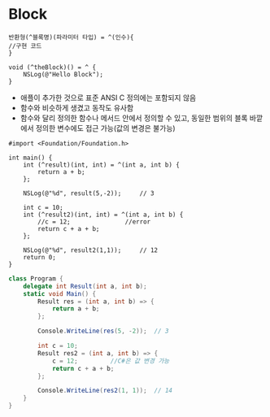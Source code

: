 # Block
```objc
반환형(^블록명)(파라미터 타입) = ^(인수){
//구현 코드
}

void (^theBlock)() = ^ {
    NSLog(@"Hello Block");
}
```
* 애플이 추가한 것으로 표준 ANSI C 정의에는 포함되지 않음
* 함수와 비슷하게 생겼고 동작도 유사함
* 함수와 달리 정의한 함수나 메서드 안에서 정의할 수 있고, 동일한 범위의 블록 바깥에서 정의한 변수에도 접근 가능(값의 변경은 불가능)
```objc
#import <Foundation/Foundation.h>
 
int main() {
    int (^result)(int, int) = ^(int a, int b) {
        return a + b;
    };
    
    NSLog(@"%d", result(5,-2));     // 3
    
    int c = 10;
    int (^result2)(int, int) = ^(int a, int b) {
        //c = 12;               //error
        return c + a + b;
    };
    
    NSLog(@"%d", result2(1,1));     // 12
    return 0;
}
```

```cs
class Program {
    delegate int Result(int a, int b);
    static void Main() {
        Result res = (int a, int b) => {
            return a + b;
        };

        Console.WriteLine(res(5, -2));  // 3

        int c = 10;
        Result res2 = (int a, int b) => {
            c = 12;         //C#은 값 변경 가능
            return c + a + b;
        };

        Console.WriteLine(res2(1, 1));  // 14
    }
}
```